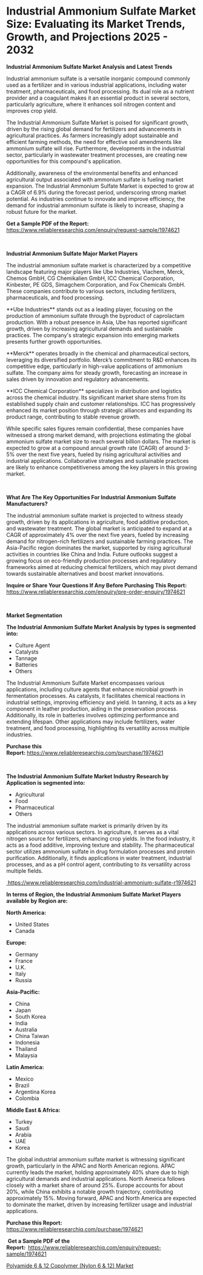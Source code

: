 <p><h1>Industrial Ammonium Sulfate Market Size: Evaluating its Market Trends, Growth, and Projections 2025 - 2032</h1></p><p><strong>Industrial Ammonium Sulfate Market Analysis and Latest Trends</strong></p>
<p><p>Industrial ammonium sulfate is a versatile inorganic compound commonly used as a fertilizer and in various industrial applications, including water treatment, pharmaceuticals, and food processing. Its dual role as a nutrient provider and a coagulant makes it an essential product in several sectors, particularly agriculture, where it enhances soil nitrogen content and improves crop yield.</p><p>The Industrial Ammonium Sulfate Market is poised for significant growth, driven by the rising global demand for fertilizers and advancements in agricultural practices. As farmers increasingly adopt sustainable and efficient farming methods, the need for effective soil amendments like ammonium sulfate will rise. Furthermore, developments in the industrial sector, particularly in wastewater treatment processes, are creating new opportunities for this compound's application.</p><p>Additionally, awareness of the environmental benefits and enhanced agricultural output associated with ammonium sulfate is fueling market expansion. The Industrial Ammonium Sulfate Market is expected to grow at a CAGR of 6.9% during the forecast period, underscoring strong market potential. As industries continue to innovate and improve efficiency, the demand for industrial ammonium sulfate is likely to increase, shaping a robust future for the market.</p></p>
<p><strong>Get a Sample PDF of the Report:&nbsp;</strong> <a href="https://www.reliableresearchiq.com/enquiry/request-sample/1974621?utm_campaign=1720&utm_medium=2&utm_source=Github&utm_content=ia&utm_term=04022025&utm_id=industrial-ammonium-sulfate">https://www.reliableresearchiq.com/enquiry/request-sample/1974621</a></p>
<p>&nbsp;</p>
<p><strong>Industrial Ammonium Sulfate Major Market Players</strong></p>
<p><p>The industrial ammonium sulfate market is characterized by a competitive landscape featuring major players like Ube Industries, Viachem, Merck, Chemos GmbH, CG Chemikalien GmbH, ICC Chemical Corporation, Kinbester, PE GDS, Simagchem Corporation, and Fox Chemicals GmbH. These companies contribute to various sectors, including fertilizers, pharmaceuticals, and food processing.</p><p>**Ube Industries** stands out as a leading player, focusing on the production of ammonium sulfate through the byproduct of caprolactam production. With a robust presence in Asia, Ube has reported significant growth, driven by increasing agricultural demands and sustainable practices. The company's strategic expansion into emerging markets presents further growth opportunities.</p><p>**Merck** operates broadly in the chemical and pharmaceutical sectors, leveraging its diversified portfolio. Merck’s commitment to R&D enhances its competitive edge, particularly in high-value applications of ammonium sulfate. The company aims for steady growth, forecasting an increase in sales driven by innovation and regulatory advancements.</p><p>**ICC Chemical Corporation** specializes in distribution and logistics across the chemical industry. Its significant market share stems from its established supply chain and customer relationships. ICC has progressively enhanced its market position through strategic alliances and expanding its product range, contributing to stable revenue growth.</p><p>While specific sales figures remain confidential, these companies have witnessed a strong market demand, with projections estimating the global ammonium sulfate market size to reach several billion dollars. The market is expected to grow at a compound annual growth rate (CAGR) of around 3-5% over the next five years, fueled by rising agricultural activities and industrial applications. Collaborative strategies and sustainable practices are likely to enhance competitiveness among the key players in this growing market.</p></p>
<p>&nbsp;</p>
<p><strong>What Are The Key Opportunities For Industrial Ammonium Sulfate Manufacturers?</strong></p>
<p><p>The industrial ammonium sulfate market is projected to witness steady growth, driven by its applications in agriculture, food additive production, and wastewater treatment. The global market is anticipated to expand at a CAGR of approximately 4% over the next five years, fueled by increasing demand for nitrogen-rich fertilizers and sustainable farming practices. The Asia-Pacific region dominates the market, supported by rising agricultural activities in countries like China and India. Future outlooks suggest a growing focus on eco-friendly production processes and regulatory frameworks aimed at reducing chemical fertilizers, which may pivot demand towards sustainable alternatives and boost market innovations.</p></p>
<p><strong>Inquire or Share Your Questions If Any Before Purchasing This Report:</strong> <a href="https://www.reliableresearchiq.com/enquiry/pre-order-enquiry/1974621?utm_campaign=1720&utm_medium=2&utm_source=Github&utm_content=ia&utm_term=04022025&utm_id=industrial-ammonium-sulfate">https://www.reliableresearchiq.com/enquiry/pre-order-enquiry/1974621</a></p>
<p>&nbsp;</p>
<p><strong>Market Segmentation</strong></p>
<p><strong>The Industrial Ammonium Sulfate Market Analysis by types is segmented into:</strong></p>
<p><ul><li>Culture Agent</li><li>Catalysts</li><li>Tannage</li><li>Batteries</li><li>Others</li></ul></p>
<p><p>The Industrial Ammonium Sulfate Market encompasses various applications, including culture agents that enhance microbial growth in fermentation processes. As catalysts, it facilitates chemical reactions in industrial settings, improving efficiency and yield. In tanning, it acts as a key component in leather production, aiding in the preservation process. Additionally, its role in batteries involves optimizing performance and extending lifespan. Other applications may include fertilizers, water treatment, and food processing, highlighting its versatility across multiple industries.</p></p>
<p><strong>Purchase this Report:&nbsp;</strong><a href="https://www.reliableresearchiq.com/purchase/1974621?utm_campaign=1720&utm_medium=2&utm_source=Github&utm_content=ia&utm_term=04022025&utm_id=industrial-ammonium-sulfate">https://www.reliableresearchiq.com/purchase/1974621</a></p>
<p>&nbsp;</p>
<p><strong>The Industrial Ammonium Sulfate Market Industry Research by Application is segmented into:</strong></p>
<p><ul><li>Agricultural</li><li>Food</li><li>Pharmaceutical</li><li>Others</li></ul></p>
<p><p>The industrial ammonium sulfate market is primarily driven by its applications across various sectors. In agriculture, it serves as a vital nitrogen source for fertilizers, enhancing crop yields. In the food industry, it acts as a food additive, improving texture and stability. The pharmaceutical sector utilizes ammonium sulfate in drug formulation processes and protein purification. Additionally, it finds applications in water treatment, industrial processes, and as a pH control agent, contributing to its versatility across multiple fields.</p></p>
<p><a href="https://www.reliableresearchiq.com/industrial-ammonium-sulfate-r1974621?utm_campaign=1720&utm_medium=2&utm_source=Github&utm_content=ia&utm_term=04022025&utm_id=industrial-ammonium-sulfate">&nbsp;https://www.reliableresearchiq.com/industrial-ammonium-sulfate-r1974621</a></p>
<p><strong>In terms of Region, the Industrial Ammonium Sulfate Market Players available by Region are:</strong></p>
<p>
    <p> <strong> North America: </strong>
        <ul>
            <li>United States</li>
            <li>Canada</li>
        </ul>
        </p> 
    <p> <strong> Europe: </strong>
        <ul>
            <li>Germany</li>
            <li>France</li>
            <li>U.K.</li>
            <li>Italy</li>
            <li>Russia</li>
        </ul>
        </p> 
    <p> <strong> Asia-Pacific: </strong>
        <ul>
            <li>China</li>
            <li>Japan</li>
            <li>South Korea</li>
            <li>India</li>
            <li>Australia</li>
            <li>China Taiwan</li>
            <li>Indonesia</li>
            <li>Thailand</li>
            <li>Malaysia</li>
        </ul>
        </p> 
    <p> <strong> Latin America: </strong>
        <ul>
            <li>Mexico</li>
            <li>Brazil</li>
            <li>Argentina Korea</li>
            <li>Colombia</li>
        </ul>
        </p> 
    <p> <strong> Middle East & Africa: </strong>
        <ul>
            <li>Turkey</li>
            <li>Saudi</li>
            <li>Arabia</li>
            <li>UAE</li>
            <li>Korea</li>
        </ul>
    </p>
    </p>
<p><p>The global industrial ammonium sulfate market is witnessing significant growth, particularly in the APAC and North American regions. APAC currently leads the market, holding approximately 40% share due to high agricultural demands and industrial applications. North America follows closely with a market share of around 25%. Europe accounts for about 20%, while China exhibits a notable growth trajectory, contributing approximately 15%. Moving forward, APAC and North America are expected to dominate the market, driven by increasing fertilizer usage and industrial applications.</p></p>
<p><strong>Purchase this Report: </strong><a href="https://www.reliableresearchiq.com/purchase/1974621?utm_campaign=1720&utm_medium=2&utm_source=Github&utm_content=ia&utm_term=04022025&utm_id=industrial-ammonium-sulfate">https://www.reliableresearchiq.com/purchase/1974621</a></p>
<p>&nbsp;<strong>Get a Sample PDF of the Report:&nbsp;&nbsp;</strong><a href="https://www.reliableresearchiq.com/enquiry/request-sample/1974621?utm_campaign=1720&utm_medium=2&utm_source=Github&utm_content=ia&utm_term=04022025&utm_id=industrial-ammonium-sulfate">https://www.reliableresearchiq.com/enquiry/request-sample/1974621</a></p>
<p><strong></strong></p>
<p><p><a href="https://github.com/marlanamarvn/Market-Research-Report-List-1/blob/main/polyamide-6-12-copolymer-nylon-6-12-market.md?utm_campaign=1720&utm_medium=2&utm_source=Github&utm_content=ia&utm_term=04022025&utm_id=industrial-ammonium-sulfate">Polyamide 6 & 12 Copolymer (Nylon 6 & 12) Market</a></p></p>